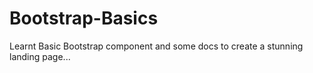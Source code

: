 # Bootstrap-Basics
Learnt Basic Bootstrap component and some docs to create a stunning landing page...
